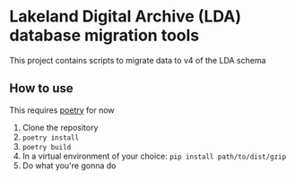 # Lakeland Digital Archive (LDA) database migration tools

This project contains scripts to migrate data to v4 of the LDA schema

## How to use

This requires [poetry](https://python-poetry.org/) for now

1. Clone the repository
2. `poetry install`
3. `poetry build`
4. In a virtual environment of your choice: `pip install path/to/dist/gzip`
5. Do what you're gonna do
